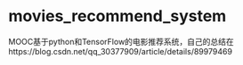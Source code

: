 # movies_recommend_system
MOOC基于python和TensorFlow的电影推荐系统，自己的总结在https://blog.csdn.net/qq_30377909/article/details/89979469

